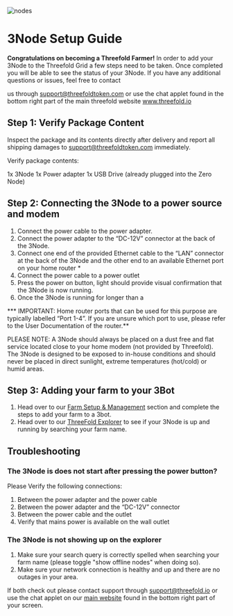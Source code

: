 ![nodes](soho_nodes.jpg)

# 3Node Setup Guide

**Congratulations on becoming a Threefold Farmer!**
In order to add your 3Node to the Threefold Grid a few steps
need to be taken. Once completed you will be able to see the status of your 3Node. If you have any additional questions or issues, feel free to contact

us through support@threefoldtoken.com or use the chat applet found in the bottom right part of the main threefold website www.threefold.io

## Step 1: Verify Package Content

Inspect the package and its contents directly after delivery and report all shipping damages to support@threefoldtoken.com immediately.

Verify package contents:

1x 3Node
1x Power adapter
1x USB Drive (already plugged into the Zero Node)

## Step 2: Connecting the 3Node to a power source and modem

1. Connect the power cable to the power adapter.
2. Connect the power adapter to the “DC-12V” connector at the back of the 3Node.
3. Connect one end of the provided Ethernet cable to the “LAN” connector at the back of the 3Node and the other end to an available Ethernet port on your home router *
4. Connect the power cable to a power outlet
5. Press the power on button, light should provide visual confirmation that the 3Node is now running.
6. Once the 3Node is running for longer than a 

*** IMPORTANT: Home router ports that can be used for this purpose are typically labelled “Port 1-4”. If you are unsure which port to use, please refer to the User Documentation of the router.**

PLEASE NOTE: A 3Node should always be placed on a dust free and flat service located close to your home modem (not provided by Threefold). The 3Node is designed to be exposed to in-house conditions and should never be placed in direct sunlight, extreme temperatures (hot/cold) or humid areas.

## Step 3: Adding your farm to your 3Bot

1. Head over to our [Farm Setup & Management](farm_management_intro.md) section and complete the steps to add your farm to a 3bot.
2. Head over to our [ThreeFold Explorer](https://explorer.grid.tf) to see if your 3Node is up and running by searching your farm name.

## Troubleshooting

### The 3Node is does not start after pressing the power button?

Please Verify the following connections:

1. Between the power adapter and the power cable
2. Between the power adapter and the “DC-12V” connector
3. Between the power cable and the outlet
4. Verify that mains power is available on the wall outlet

### The 3Node is not showing up on the explorer
1. Make sure your search query is correctly spelled when searching your farm name (please toggle "show offline nodes" when doing so).
2. Make sure your network connection is healthy and up and there are no outages in your area.

If both check out please contact support through [support@threefold.io](mailto:support@threefold.io) or use the chat applet on our [main website](https://threefold.io) found in the bottom right part of your screen.

